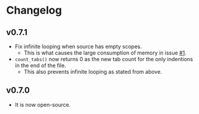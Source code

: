 # Changelog

## v0.7.1
- Fix infinite looping when source has empty scopes.
  - This is what causes the large consumption of memory in issue [#1].
- `count_tabs()` now returns 0 as the new tab count for the only indentions in the end of the file.
  - This also prevents infinite looping as stated from above.

## v0.7.0
- It is now open-source.

[#1]: https://github.com/KennethTrecy/chearmyp_lexer/issues/1
